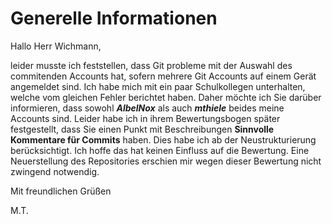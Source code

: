# Generelle Informationen
Hallo Herr Wichmann,

leider musste ich feststellen, dass Git probleme mit der Auswahl des commitenden Accounts hat, sofern mehrere Git Accounts auf einem Gerät angemeldet sind.
Ich habe mich mit ein paar Schulkollegen unterhalten, welche vom gleichen Fehler berichtet haben. 
Daher möchte ich Sie darüber informieren, dass sowohl **_AlbelNox_** als auch **_mthiele_** beides meine Accounts sind.
Leider habe ich in ihrem Bewertungsbogen später festgestellt, dass Sie einen Punkt mit Beschreibungen **Sinnvolle Kommentare für Commits** haben.
Dies habe ich ab der Neustrukturierung berücksichtigt. 
Ich hoffe das hat keinen Einfluss auf die Bewertung.
Eine Neuerstellung des Repositories erschien mir wegen dieser Bewertung nicht zwingend notwendig.


Mit freundlichen Grüßen

M.T.

